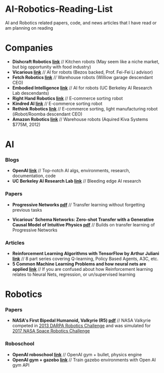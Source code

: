 # AI-Robotics-Reading-List
AI and Robotics related papers, code, and news articles that I have read or am planning on reading

# Companies
- **Dishcraft Robotics [link](http://www.dishcraft.com/)** // Kitchen robots (May seem like a niche market, but big opportunity with food industry)
- **Vicarious [link](https://www.vicarious.com/)** // AI for robots (Bezos backed, Prof. Fei-Fei Li advisor)
- **Fetch Robotics [link](http://fetchrobotics.com/)** // Warehouse robots (Williow garage descendant CEO)
- **Embodied Intelligence [link](http://embody.ai/)** // AI for robots (UC Berkeley AI Research Lab descendants)
- **Right Hand Robotics [link](https://www.righthandrobotics.com/)** // E-commerce sorting robot
- **Kindred AI [link](https://www.kindred.ai/)** // E-commerce sorting robot
- **Rethink Robotics [link](http://www.rethinkrobotics.com/)** // E-commerce sorting, light manufacturing robot (iRobot/Roomba descendant CEO)
- **Amazon Robotics [link](https://www.amazonrobotics.com/#/vision)** // Warehouse robots (Aquired Kiva Systems $775M, 2012)

# AI
### Blogs
- **OpenAI [link](https://openai.com/)** // Top-notch AI algs, environments, research, documentation, code
- **UC Berkeley AI Research Lab [link](http://bair.berkeley.edu/blog/)** // Bleeding edge AI research

### Papers
- **Progressive Networks [pdf](https://arxiv.org/pdf/1606.04671.pdf)** // Transfer learning without forgetting previous tasks

- **Vicarious' Schema Networks: Zero-shot Transfer with a Generative Causal Model of Intuitive Physics [pdf](https://www.vicarious.com/img/icml2017-schemas.pdf)** // Builds on transfer learning of Progressive Networks

### Articles
- **Reinforcement Learning Algorithms with TensorFlow by Arthur Juliani [link](https://medium.com/emergent-future/simple-reinforcement-learning-with-tensorflow-part-0-q-learning-with-tables-and-neural-networks-d195264329d0)** // 8 part series covering Q-learning, Policy Based Agents, A3C, etc.
- **5 Common Machine Learning Problems and how neural nets are applied [link](https://cs.stackexchange.com/questions/58131/are-neural-networks-a-type-of-reinforcement-learning-or-are-they-different)** // If you are confused about how Reinforcement learning relates to Neural Nets, regression, or un/supervised learning

# Robotics
### Papers
- **NASA's First Bipedal Humanoid, Valkyrie (R5) [pdf](https://pdfs.semanticscholar.org/f710/201366d7c59c5b8e3916856b0351031c33ea.pdf)** // NASA Valkyrie competed in [2013 DARPA Robotics Challenge](http://archive.darpa.mil/roboticschallengetrialsarchive/) and was simulated for [2017 NASA Space Robotics Challenge](https://www.nasa.gov/directorates/spacetech/centennial_challenges/space_robotics/index.html)
### Roboschool
- **OpenAI roboschool [link](https://blog.openai.com/roboschool/)** // OpenAI gym + bullet, physics engine
- **OpenAI gym + gazebo [link](https://github.com/erlerobot/gym-gazebo/)** // Train gazebo environments with Open AI gym API

